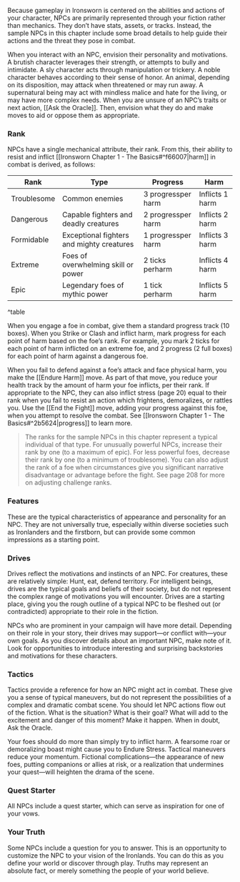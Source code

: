 Because gameplay in Ironsworn is centered on the abilities and actions of your character, NPCs are primarily represented through your fiction rather than mechanics. They don’t have stats, assets, or tracks. Instead, the sample NPCs in this chapter include some broad details to help guide their actions and the threat they pose in combat.

When you interact with an NPC, envision their personality and motivations. A brutish character leverages their strength, or attempts to bully and intimidate. A sly character acts through manipulation or trickery. A noble character behaves according to their sense of honor. An animal, depending on its disposition, may attack when threatened or may run away. A supernatural being may act with mindless malice and hate for the living, or may have more complex needs. When you are unsure of an NPC’s traits or next action, [[Ask the Oracle]]. Then, envision what they do and make moves to aid or oppose them as appropriate.

### Rank
NPCs have a single mechanical attribute, their rank. From this, their ability to resist and inflict [[Ironsworn Chapter 1 - The Basics#^f66007|harm]] in combat is derived, as follows:

| Rank         | Type                                      | Progress           | Harm            |
|--------------|-------------------------------------------|--------------------|-----------------|
| Troublesome  | Common enemies                            | 3 progressper harm | Inflicts 1 harm |
| Dangerous    | Capable fighters and deadly creatures     | 2 progressper harm | Inflicts 2 harm |
| Formidable   | Exceptional fighters and mighty creatures | 1 progressper harm | Inflicts 3 harm |
| Extreme      | Foes of overwhelming skill or power       | 2 ticks perharm    | Inflicts 4 harm |
| Epic         | Legendary foes of mythic power            | 1 tick perharm     | Inflicts 5 harm |
^table

When you engage a foe in combat, give them a standard progress track (10 boxes). When you Strike or Clash and inflict harm, mark progress for each point of harm based on the foe’s rank. For example, you mark 2 ticks for each point of harm inflicted on an extreme foe, and 2 progress (2 full boxes) for each point of harm against a dangerous foe.

When you fail to defend against a foe’s attack and face physical harm, you make the [[Endure Harm]] move. As part of that move, you reduce your health track by the amount of harm your foe inflicts, per their rank. If appropriate to the NPC, they can also inflict stress (page 20) equal to their rank when you fail to resist an action which frightens, demoralizes, or rattles you. Use the [[End the Fight]] move, adding your progress against this foe, when you attempt to resolve the combat. See [[Ironsworn Chapter 1 - The Basics#^2b5624|progress]] to learn more.

> The ranks for the sample NPCs in this chapter represent a typical individual of that type. For unusually powerful NPCs, increase their rank by one (to a maximum of epic). For less powerful foes, decrease their rank by one (to a minimum of troublesome). You can also adjust the rank of a foe when circumstances give you significant narrative disadvantage or advantage before the fight. See page 208 for more on adjusting challenge ranks.

### Features

These are the typical characteristics of appearance and personality for an NPC. They are not universally true, especially within diverse societies such as Ironlanders and the firstborn, but can provide some common impressions as a starting point.

### Drives

Drives reflect the motivations and instincts of an NPC. For creatures, these are relatively simple: Hunt, eat, defend territory. For intelligent beings, drives are the typical goals and beliefs of their society, but do not represent the complex range of motivations you will encounter. Drives are a starting place, giving you the rough outline of a typical NPC to be fleshed out (or contradicted) appropriate to their role in the fiction.

NPCs who are prominent in your campaign will have more detail. Depending on their role in your story, their drives may support—or conflict with—your own goals. As you discover details about an important NPC, make note of it. Look for opportunities to introduce interesting and surprising backstories and motivations for these characters.

### Tactics

Tactics provide a reference for how an NPC might act in combat. These give you a sense of typical maneuvers, but do not represent the possibilities of a complex and dramatic combat scene. You should let NPC actions flow out of the fiction. What is the situation? What is their goal? What will add to the excitement and danger of this moment? Make it happen. When in doubt, Ask the Oracle.

Your foes should do more than simply try to inflict harm. A fearsome roar or demoralizing boast might cause you to Endure Stress. Tactical maneuvers reduce your momentum. Fictional complications—the appearance of new foes, putting companions or allies at risk, or a realization that undermines your quest—will heighten the drama of the scene.

### Quest Starter

All NPCs include a quest starter, which can serve as inspiration for one of your vows.

### Your Truth

Some NPCs include a question for you to answer. This is an opportunity to customize the NPC to your vision of the Ironlands. You can do this as you define your world or discover through play. Truths may represent an absolute fact, or merely something the people of your world believe.